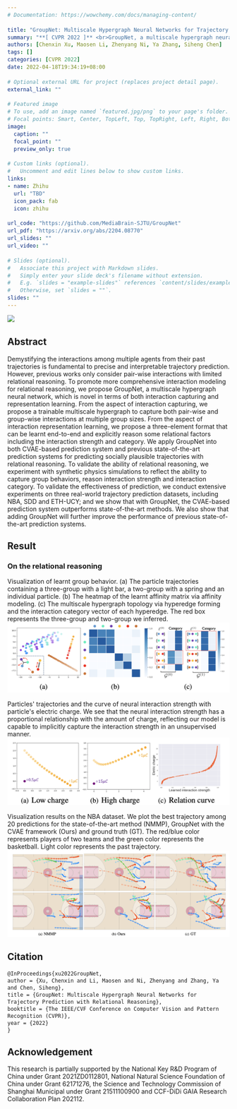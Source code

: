 ```yaml
---
# Documentation: https://wowchemy.com/docs/managing-content/

title: "GroupNet: Multiscale Hypergraph Neural Networks for Trajectory Prediction with Relational Reasoning"
summary: "**[ CVPR 2022 ]** <br>GroupNet, a multiscale hypergraph neural network, which is novel in terms of both interaction capturing and representation learning."
authors: [Chenxin Xu, Maosen Li, Zhenyang Ni, Ya Zhang, Siheng Chen]
tags: []
categories: [CVPR 2022]
date: 2022-04-18T19:34:19+08:00

# Optional external URL for project (replaces project detail page).
external_link: ""

# Featured image
# To use, add an image named `featured.jpg/png` to your page's folder.
# Focal points: Smart, Center, TopLeft, Top, TopRight, Left, Right, BottomLeft, Bottom, BottomRight.
image:
  caption: ""
  focal_point: ""
  preview_only: true

# Custom links (optional).
#   Uncomment and edit lines below to show custom links.
links:
- name: Zhihu
  url: "TBD"
  icon_pack: fab
  icon: zhihu

url_code: "https://github.com/MediaBrain-SJTU/GroupNet"
url_pdf: "https://arxiv.org/abs/2204.08770"
url_slides: ""
url_video: ""

# Slides (optional).
#   Associate this project with Markdown slides.
#   Simply enter your slide deck's filename without extension.
#   E.g. `slides = "example-slides"` references `content/slides/example-slides.md`.
#   Otherwise, set `slides = ""`.
slides: ""
---
```


![](./images/featured.jpg)
## Abstract
Demystifying the interactions among multiple agents from their past trajectories is fundamental to precise and interpretable trajectory prediction. However, previous works only consider pair-wise interactions with limited relational reasoning. To promote more comprehensive interaction modeling for relational reasoning, we propose GroupNet, a multiscale hypergraph neural network, which is novel in terms of both interaction capturing and representation learning. From the aspect of interaction capturing, we propose a trainable multiscale hypergraph to capture both pair-wise and group-wise interactions at multiple group sizes. From the aspect of interaction representation learning, we propose a three-element format that can be learnt end-to-end and explicitly reason some relational factors including the interaction strength and category. We apply GroupNet into both CVAE-based prediction system and previous state-of-the-art prediction systems for predicting socially plausible trajectories with relational reasoning. To validate the ability of relational reasoning, we experiment with synthetic physics simulations to reflect the ability to capture group behaviors, reason interaction strength and interaction category. To validate the effectiveness of prediction, we conduct extensive experiments on three real-world trajectory prediction datasets, including NBA, SDD and ETH-UCY; and we show that with GroupNet, the CVAE-based prediction system outperforms state-of-the-art methods. We also show that adding GroupNet will further improve the performance of previous state-of-the-art prediction systems. 

## Result
### On the relational reasoning
Visualization of learnt group behavior. (a) The particle trajectories containing a three-group with a light bar, a two-group with a spring and an individual particle. (b) The heatmap of the learnt affinity matrix via affinity modeling. (c) The multiscale hypergraph topology via hyperedge forming and the interaction category vector of each hyperedge. The red box represents the three-group and two-group we inferred.
![](./images/group_behavior.png)

Particles' trajectories and the curve of neural interaction strength with particle's electric charge. We see that the neural interaction strength has a proportional relationship with the amount of charge, reflecting our model is capable to implicitly capture the interaction strength in an unsupervised manner. 
![](./images/strength.png)

Visualization results on the NBA dataset. We plot the best trajectory among 20 predictions for the state-of-the-art method (NMMP), GroupNet with the CVAE framework (Ours) and ground truth (GT). The red/blue color represents players of two teams and the green color represents the basketball. Light color represents the past trajectory.
![](./images/nba.png)

## Citation
```
@InProceedings{xu2022GroupNet,
author = {Xu, Chenxin and Li, Maosen and Ni, Zhenyang and Zhang, Ya and Chen, Siheng},
title = {GroupNet: Multiscale Hypergraph Neural Networks for Trajectory Prediction with Relational Reasoning},
booktitle = {The IEEE/CVF Conference on Computer Vision and Pattern Recognition (CVPR)},
year = {2022}
}
```

## Acknowledgement
This research is partially supported by the National Key R&D Program of China under Grant 2021ZD0112801, National Natural Science Foundation of China under Grant 62171276, the Science and Technology Commission of Shanghai Municipal under Grant 21511100900 and CCF-DiDi GAIA Research Collaboration Plan 202112.
